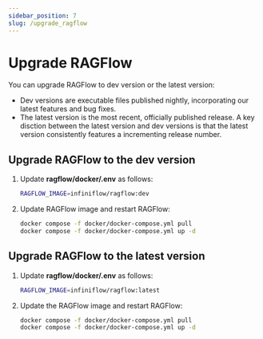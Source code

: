 ```yaml
---
sidebar_position: 7
slug: /upgrade_ragflow
---
```


# Upgrade RAGFlow

You can upgrade RAGFlow to dev version or the latest version:

- Dev versions are executable files published nightly, incorporating our latest features and bug fixes.
- The latest version is the most recent, officially published release. A key disction between the latest version and dev versions is that the latest version consistently features a incrementing release number.

## Upgrade RAGFlow to the dev version

1. Update **ragflow/docker/.env** as follows:

   ```bash
   RAGFLOW_IMAGE=infiniflow/ragflow:dev
   ```

2. Update RAGFlow image and restart RAGFlow:

   ```bash
   docker compose -f docker/docker-compose.yml pull
   docker compose -f docker/docker-compose.yml up -d
   ```

## Upgrade RAGFlow to the latest version

1. Update **ragflow/docker/.env** as follows:

   ```bash
   RAGFLOW_IMAGE=infiniflow/ragflow:latest
   ```

2. Update the RAGFlow image and restart RAGFlow:

   ```bash
   docker compose -f docker/docker-compose.yml pull
   docker compose -f docker/docker-compose.yml up -d
   ```
